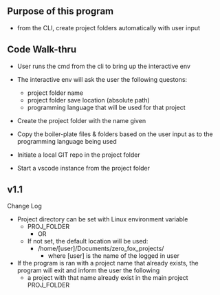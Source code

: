 ## Purpose of this program
- from the CLI, create project folders automatically with user input

## Code Walk-thru
- User runs the cmd from the cli to bring up the interactive env

- The interactive env will ask the user the following questons:
  - project folder name
  - project folder save location (absolute path)
  - programming language that will be used for that project

- Create the project folder with the name given

- Copy the boiler-plate files & folders based on the user input as to the programming language being used

- Initiate a local GIT repo in the project folder

- Start a vscode instance from the project folder

## v1.1

Change Log
  - Project directory can be set with Linux environment variable
      - PROJ_FOLDER
        - OR
      - If not set, the default location will be used:
        - /home/[user]/Documents/zero_fox_projects/
          - where [user] is the name of the logged in user
  - If the program is ran with a project name that already exists, the program will exit and inform the user the following
    - a project with that name already exist in the main project PROJ_FOLDER
